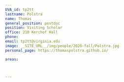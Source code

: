 ```yaml
---
UVA_id: tp2tt
lastname: Polstra
name: Thomas
general_position: postdoc
position: Visiting Scholar
office: 210 Kerchof Hall 
phone:
email: tp2tt@virginia.edu
image: __SITE_URL__/img/people/2020-fall/Polstra.jpg
personal_page: https://thomaspolstra.github.io/

areas:



---
```

